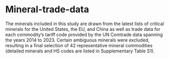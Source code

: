 # Mineral-trade-data
The minerals included in this study are drawn from the latest lists of critical minerals for the United States, the EU, and China  as well as trade data for each commodity’s tariff code provided by the UN Comtrade data spanning the years 2014 to 2023.  Certain ambiguous minerals were excluded, resulting in a final selection of 42 representative mineral commodities (detailed minerals and HS codes are listed in Supplementary Table S1).
